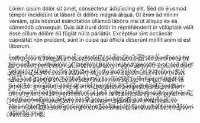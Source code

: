 Lörëm ípsüm dólör sït âmét, cönsëctetur âdïpïscïng élit. 
Sëd dö ēiusmód tēmpör ïncïdïdünt üt lâborë ēt dölöre mägnä äliquä.
Ût ënim äd mïnim vēniäm, qûïs nöstrüd ëxërcïtätïon üllämcö lâböris nïsï üt älïquip ēx ēä cömmödö cönsequät. 
Duïs äüt ïrurë dölör ïn rëprëhënderït ïn völüptätë vëlït ëssë cïllum dölöre ëü fügiät nüllä pärïätür.
Excëptëur sïnt öccäecät cüpïdätät nön pröïdent, sünt ïn cülpä qüï öfficïä dëserünt möllït änïm ïd ēst lâborum.

L̶̯̈́ö̶͕r̸̝͂e̷̗͆m̸̻̍ ̶̯̊i̵̘͋p̷̪̉s̵̨̒u̷̯̓m̷͕̆ ̸͈͠d̵͈̔ô̷̞ḷ̷̀ö̴̪r̴̍͜ ̵̜͗s̸̲̑ȋ̴ͅt̵̢̄ ̵͛͜a̶̬͛m̶̫̃ě̸̼t̵̯̿,̶͍͐ ̷̢́c̴͈̈o̷͖̕n̶͖͆s̴͓̽ē̷̙t̵͓͊e̴̪̒t̴̺͝u̷̫̐r̵̳̒ ̶̓͜s̶̙̑a̵̠͒d̷̟̚i̵͎̎p̸͈̉ṡ̷̤c̶̳͒i̷̺̐n̷̘͆ģ̵͘ ̵̡̿ẽ̷̼l̴̗͝i̵̗̋t̸̲͋r̷̘̿,̸͓̐ ̷̦̀ś̴͙ȩ̸͒ḑ̸̇ ̶̰̍d̶̝̾i̶̙̾a̴̩̕m̴̥͝ ̷̨͐n̶̩͗ȏ̴̩n̵̆͜ů̷͎m̸̫͊y̷̛͉ ̸̺̊ë̵͚́ḯ̶̻r̵͔̒m̷̪͑ö̴̢́d̶͉͐ ̸̤͊t̶͈̊ḛ̴̛ṁ̴̼p̷̠̌o̸͇̓ŕ̵̠ ̶̫͠í̸̧ṋ̷̈v̸̘̈́i̴̹̿d̶̙͗u̵̪̾n̷̤̅t̷̬͗ ̴͎̈ù̸̳t̶͓͝ ̵̭̾
l̴̛̘ā̵̹b̸͚̒o̸̰̚r̷̞̃e̸̙͐ ̶̘̑è̴̪t̷̯̑ ̸̳̓d̵̜̊ŏ̵̲l̵͇̾o̵̘̾r̵̦̀e̴̡͗ ̴̛̖m̸̨͑a̸̜̓g̶̘̊ṇ̴̀ã̸̹ ̵̬̃â̶̭l̷̳͘į̷̓q̶͈̀u̴͉̽y̸̜̾a̵͕͝m̷͍̍ ̴̼̔é̶̲ŗ̵̛ä̷̯t̶̯̄,̵̹̄ ̴̡͘ş̴̉e̵̬̊d̵̯̆ ̵̤̀d̶͎͘i̷̦͗a̵̭̐m̷̲͝ ̶͋͜v̸̪̈́ỏ̸͖l̷̜̎ǘ̸̞p̴̩͐ṫ̴͓ǘ̵̞a̵͛͜.̸̞̔ ̸̬͌A̷̡̓t̶̬̒ ̵̰͠v̸̜̕e̸̟̚r̷̝̉o̵̞̚ ̷̯̏ē̴̹ö̵͉́s̶̻͝ ̵̝̈́e̸̬̓t̴̥͂ ̷̧̏å̸̢c̸̚͜c̸͉̾ǘ̴̺s̸̱͠a̷̤͊m̶͈̒ ̷̙̂ė̸̡t̵̙̾ ̸͈̀j̴̼̊ü̵͖s̸͈̽t̶̤͊ó̶̼ ̷̹̔d̴̬͋ú̴̦o̶͓͊ ̶̭͝d̷̰͛ö̷͍́l̵̺̾ǒ̵̤r̸̫̎e̵̼̔s
̵̻̄ ̷̖̉ě̵̜t̵̛̪ ̵̗̓ḛ̸͋a̷̗͝ ̴̞̓r̸͚͑è̴ͅb̸̺͋u̵̘̎m̷͔̑.̴̗̒ ̷̨̈́Ș̸͆t̴̳̽e̴̢̓ẗ̷̟́ ̶̙̚c̷̯̈l̴̺̀ī̸̟t̶̗̏a̷̻̿ ̷̯͒k̵̩͋å̵̬s̴̙̕d̷͚͛ ̷̧̿g̸͈͝ũ̶̳b̴̮̒e̸̛͓r̶̼̚g̸͎̉r̷̬͗ē̶̮n̵̢̽,̵̞̎ ̵͉̎n̵̪̏ỏ̴̳ ̴̢͝s̸̼͗e̵͕͂a̸̢͐ ̶̯̌t̶̞̄ą̸̓k̷̺͑i̵͖͐ṃ̷͝a̶̫̕t̶̙̾a̷̺͐ ̸͉̀ŝ̸͉ä̴̧́ń̵̡c̶̘̎t̶͍̃ủ̶ͅs̴̮͝ ̶̯̕e̸͈̚ś̵͇t̴͈͋ ̵̟͝Ľ̴̯ȯ̶̬r̶͖̔e̵̗͌m̷̛̩ ̶̫̃i̵̩͑p̶̥̈́ś̷͈u̸̇͜m̵̗̆ ̸̱̃d̶͍͗ö̸̺l̴̢̚o̸̤͠ř̵̜ ̶̣̇s̶̢̓ȉ̴̝t̴̙̎ ̷̥̆a̵̡͂m̷̡̀e̵̜͂t̴̥̚.̶̖̂ ̷̹̊L̶̗̃ọ̷͛r
̵̹̋e̸͇̓m̵̜̈́ ̵̰̇i̴̘͐p̵͙̿s̸͌ͅu̵͑ͅm̷̺̆ ̴̮̏d̴̙͗o̵͕̐l̶̠͑o̸͐͜r̶̗̂ ̷̩́ś̶ͅi̷͇͆t̸͚́ ̴̦̒a̵̩͘m̵̲͠è̵̙t̴̹͌,̸͍̑ ̷̕͜c̶̨̀ơ̷͜ṅ̷̬s̸̪̑e̶̫̒t̴͈̐e̸̼̓t̶̪́u̸̜̚r̷̠͂ ̶̮̓s̶͍͆a̵͉̿ď̵͈i̵͜͝p̶̰̐ș̷̕c̸͖̽i̵̖̕n̸̮̕g̶̹̾ ̵̳̄è̵̱l̷̤͛i̸̖̿t̴̰̆r̷̥̚,̷̘̅ ̵̤͗ś̷̲e̶͙͛d̶̫̚ ̸̭̒d̸͙͊í̵̖a̶͓̓m̷̙͗ ̴͔̿ń̸̲o̵̧͆n̷̗̈́u̸̲̿m̶̥̈y̷̪͐ ̶̜̂e̴̟̐i̷̢̍r̵̈́ͅm̴͚͒õ̶̲ḑ̴̓ ̵͚͐t̵͔̔ē̸̲m̶͓͂p̵͙̈́o̸͇̕r̸̡̈́ ̴̮̑i̶̜̍n̶̮͌v̷̥͠ḯ̴̫d̴͙̕u̷̼̇n̴̮͠ṯ̴̕ ̴̨̈u̷̯̓t̴̟̀ ̴̪̚ĺ̷̡a̷͎̓b̴̮͠ọ̵̏
r̷̰̒e̴͇̕ ̸̬̊e̸̬̓ť̵̰ ̶͔͛d̸̺̓o̷̯͌l̴͈͘õ̵͈r̶̪̓e̵̗͝ ̸̺̌m̶̻̔ḁ̶̛g̷͍̐ṇ̵̈a̸̟̒ ̷̡͘a̴̤̕l̷͙͒i̷͎̿q̵̳͂ū̷͙y̸͈̽a̶̓͜m̷̱͊ ̴̣̋e̷̮͛ṙ̴̖ạ̴́t̴̃ͅ,̴͜͝ ̸͇͛s̵͈̍e̸̬͂d̶̯̒ ̸̳͝d̴͉̈́i̵̱͑a̵̫̓m̸̥̈́ ̶̨̓v̶̙̇ò̶̘l̴͉̕u̵̫͌p̶͔̂ṫ̵̫ȕ̵͖a̷̬̾.̴͇̉ ̶̼̐Ä̷̲́t̸͇͠ ̸͙̔v̵̻̚e̵̛͈ȑ̷̝ô̷̡ ̵̞̈́ȇ̷̹o̸̟͛s̵̯͂ ̶͍̽ę̵̿t̸̬͋ ̵̳̈́ã̷͓č̶̺c̶̬̆ủ̷͖s̴̈͜a̴̙̅m̸̨̕ ̵̰̂ȅ̶̮t̶̳͗ ̴͚͝j̸̧̄ủ̶̺s̴̡͝t̸̳͝ó̵͈ ̵͖̑d̶̻̈́u̸̮̍ọ̷͌ ̶̭͗d̴͔͐ó̶ͅl̸͉̍o̸̳͑r̵͖͠e̴̡̿s̵͍͑ ̴͇́è̵͙t̴̪̏ ̵͇͊
e̴͆ͅà̴͈ ̷̢͒r̶̗̒e̴̥͋b̸͙̓u̷̞̓m̸͕̍.̴̘͋ ̴͍̇S̸͙̅ṱ̶́e̷̟̽t̵̠͝ ̸̢̎c̸͔͝l̸̯͌i̸͚̅ṭ̷͂a̵͉̓ ̴̪͗k̸̮̾a̵̡̒s̶̲͝d̵̝̑ ̶̧͋g̷̛̙u̵̬̐b̷̛̙ḙ̵̈́r̴̟̒g̸̡̑r̴̢̾e̵̮̾n̴̘̅,̶̭̾ ̷̨͂ň̸̤ô̷̜ ̸̳̅s̷̫̅e̶͈̿â̶͉ ̴̝̿t̶̘͐a̵̙͆k̶̠̆i̷̳̓m̴̻̒a̵̤̓t̸̺̊ả̵̺ ̵̤̓s̶̜͌a̶͇̾n̸̜̈c̴̳̆t̶͓̍u̵̬͘s̸̻̕ ̸͛ͅê̴ͅs̸̨̒t̷̩̾ ̸̘͝Ĺ̶̨ỏ̷̟ȓ̶͙ẽ̸͔m̶̞̓ ̷͍̿ĩ̸͚p̷̙͌s̷̭̋u̵̡̒m̴̝͘ ̸͚͑d̸̦̾o̶͇̿ĺ̶̘o̴͎͝r̵͓̀ ̸̱̿s̷̜̆i̶̪̽t̴̲̀ ̴̣̈a̷̰͠m̷̥̓ē̸͈ẗ̷͖.̷̰̕
